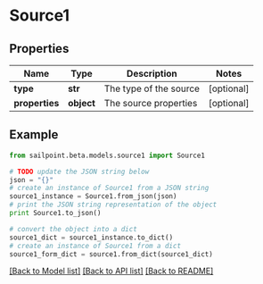 # Source1


## Properties
Name | Type | Description | Notes
------------ | ------------- | ------------- | -------------
**type** | **str** | The type of the source | [optional] 
**properties** | **object** | The source properties | [optional] 

## Example

```python
from sailpoint.beta.models.source1 import Source1

# TODO update the JSON string below
json = "{}"
# create an instance of Source1 from a JSON string
source1_instance = Source1.from_json(json)
# print the JSON string representation of the object
print Source1.to_json()

# convert the object into a dict
source1_dict = source1_instance.to_dict()
# create an instance of Source1 from a dict
source1_form_dict = source1.from_dict(source1_dict)
```
[[Back to Model list]](../README.md#documentation-for-models) [[Back to API list]](../README.md#documentation-for-api-endpoints) [[Back to README]](../README.md)


